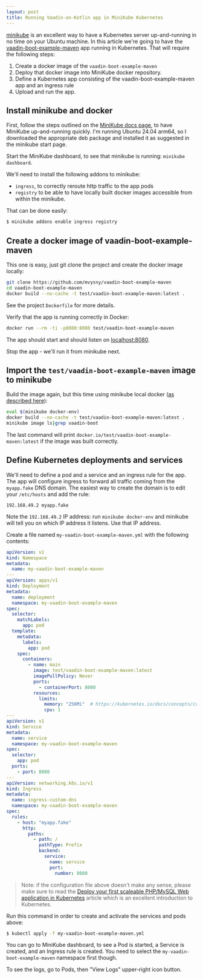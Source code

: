 ```yaml
---
layout: post
title: Running Vaadin-on-Kotlin app in MiniKube Kubernetes
---
```


[minikube](https://minikube.sigs.k8s.io/docs/start) is an excellent way to have a Kubernetes server
up-and-running in no time on your Ubuntu machine. In this article
we're going to have the [vaadin-boot-example-maven](https://github.com/mvysny/vaadin-boot-example-maven)
app running in Kubernetes. That will require the following
steps:

1. Create a docker image of the `vaadin-boot-example-maven`
2. Deploy that docker image into MiniKube docker repository.
3. Define a Kubernetes app consisting of the vaadin-boot-example-maven app and an ingress rule
4. Upload and run the app.

## Install minikube and docker

First, follow the steps outlined on the [MiniKube docs page](https://minikube.sigs.k8s.io/docs/start),
to have MiniKube up-and-running quickly. I'm running Ubuntu 24.04 arm64, so I downloaded the
appropriate deb package and installed it as suggested in the minikube start page.

Start the MiniKube dashboard, to see that minikube is running: `minikube dashboard`.

We'll need to install the following addons to minikube:

* `ingress`, to correctly reroute http traffic to the app pods
* `registry` to be able to have locally built docker images accessible from within the minikube.

That can be done easily:
```bash
$ minikube addons enable ingress registry
```

## Create a docker image of vaadin-boot-example-maven

This one is easy, just git clone the project and create the docker image locally:

```bash
git clone https://github.com/mvysny/vaadin-boot-example-maven
cd vaadin-boot-example-maven
docker build --no-cache -t test/vaadin-boot-example-maven:latest .
```

See the project `Dockerfile` for more details.

Verify that the app is running correctly in Docker:

```bash
docker run --rm -ti -p8080:8080 test/vaadin-boot-example-maven
```
The app should start and should listen on [localhost:8080](http://localhost:8080).

Stop the app - we'll run it from minikube next.

## Import the `test/vaadin-boot-example-maven` image to minikube

Build the image again, but this time using minikube local docker
([as described here](https://stackoverflow.com/a/48999680/377320)):

```bash
eval $(minikube docker-env)
docker build --no-cache -t test/vaadin-boot-example-maven:latest .
minikube image ls|grep vaadin-boot
```

The last command will print `docker.io/test/vaadin-boot-example-maven:latest`
if the image was built correctly.

## Define Kubernetes deployments and services

We'll need to define a pod and a service and an ingress rule for the app.
The app will configure ingress to forward all traffic coming from the `myapp.fake` DNS
domain. The easiest way to create the domain is to edit your `/etc/hosts` and add the rule:
```
192.168.49.2 myapp.fake
```
Note the `192.168.49.2` IP address: run `minikube docker-env` and minikube will
tell you on which IP address it listens. Use that IP address.

Create a file named `my-vaadin-boot-example-maven.yml` with the following contents:

```yaml
apiVersion: v1
kind: Namespace
metadata:
  name: my-vaadin-boot-example-maven
---
apiVersion: apps/v1
kind: Deployment
metadata:
  name: deployment
  namespace: my-vaadin-boot-example-maven
spec:
  selector:
    matchLabels:
      app: pod
  template:
    metadata:
      labels:
        app: pod
    spec:
      containers:
        - name: main
          image: test/vaadin-boot-example-maven:latest
          imagePullPolicy: Never
          ports:
            - containerPort: 8080
          resources:
            limits:
              memory: "256Mi"  # https://kubernetes.io/docs/concepts/configuration/manage-resources-containers/
              cpu: 1
---
apiVersion: v1
kind: Service
metadata:
  name: service
  namespace: my-vaadin-boot-example-maven
spec:
  selector:
    app: pod
  ports:
    - port: 8080
---
apiVersion: networking.k8s.io/v1
kind: Ingress
metadata:
  name: ingress-custom-dns
  namespace: my-vaadin-boot-example-maven
spec:
  rules:
    - host: "myapp.fake"
      http:
        paths:
          - path: /
            pathType: Prefix
            backend:
              service:
                name: service
                port:
                  number: 8080
```

> Note: if the configuration file above doesn't make any sense, please make sure
> to read the [Deploy your first scaleable PHP/MySQL Web application in Kubernetes](https://faun.pub/deploy-your-first-scaleable-php-mysql-web-application-in-kubernetes-33ed7ab66595)
> article which is an excellent introduction to Kubernetes.

Run this command in order to create and activate the services and pods above:
```bash
$ kubectl apply -f my-vaadin-boot-example-maven.yml
```

You can go to MiniKube dashboard, to see a Pod is started, a Service is created,
and an Ingress rule is created. You need to select the `my-vaadin-boot-example-maven`
namespace first though.

To see the logs, go to Pods, then "View Logs" upper-right icon button.
